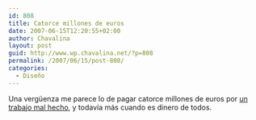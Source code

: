 ```yaml
---
id: 808
title: Catorce millones de euros
date: 2007-06-15T12:20:55+02:00
author: Chavalina
layout: post
guid: http://www.wp.chavalina.net/?p=808
permalink: /2007/06/15/post-808/
categories:
  - Diseño
---
```

Una verg&uuml;enza me parece lo de pagar catorce millones de euros por <a href="http://www.congreso.es/portal/page/portal/Congreso/Congreso" target="_blank">un trabajo mal hecho</a>, y todavía más cuando es dinero de todos.